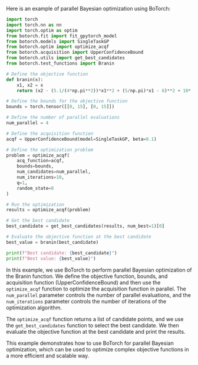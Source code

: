 Here is an example of parallel Bayesian optimization using BoTorch:
```python
import torch
import torch.nn as nn
import torch.optim as optim
from botorch.fit import fit_gpytorch_model
from botorch.models import SingleTaskGP
from botorch.optim import optimize_acqf
from botorch.acquisition import UpperConfidenceBound
from botorch.utils import get_best_candidates
from botorch.test_functions import Branin

# Define the objective function
def branin(x):
    x1, x2 = x
    return (x2 - (5.1/(4*np.pi**2))*x1**2 + (5/np.pi)*x1 - 6)**2 + 10*(1 - 1/(8*np.pi))*np.cos(x1) + 10

# Define the bounds for the objective function
bounds = torch.tensor([[0, 15], [0, 15]])

# Define the number of parallel evaluations
num_parallel = 4

# Define the acquisition function
acqf = UpperConfidenceBound(model=SingleTaskGP, beta=0.1)

# Define the optimization problem
problem = optimize_acqf(
    acq_function=acqf,
    bounds=bounds,
    num_candidates=num_parallel,
    num_iterations=10,
    q=1,
    random_state=0
)

# Run the optimization
results = optimize_acqf(problem)

# Get the best candidate
best_candidate = get_best_candidates(results, num_best=1)[0]

# Evaluate the objective function at the best candidate
best_value = branin(best_candidate)

print(f"Best candidate: {best_candidate}")
print(f"Best value: {best_value}")
```
In this example, we use BoTorch to perform parallel Bayesian optimization of the Branin function. We define the objective function, bounds, and acquisition function (UpperConfidenceBound) and then use the `optimize_acqf` function to optimize the acquisition function in parallel. The `num_parallel` parameter controls the number of parallel evaluations, and the `num_iterations` parameter controls the number of iterations of the optimization algorithm.

The `optimize_acqf` function returns a list of candidate points, and we use the `get_best_candidates` function to select the best candidate. We then evaluate the objective function at the best candidate and print the results.

This example demonstrates how to use BoTorch for parallel Bayesian optimization, which can be used to optimize complex objective functions in a more efficient and scalable way.